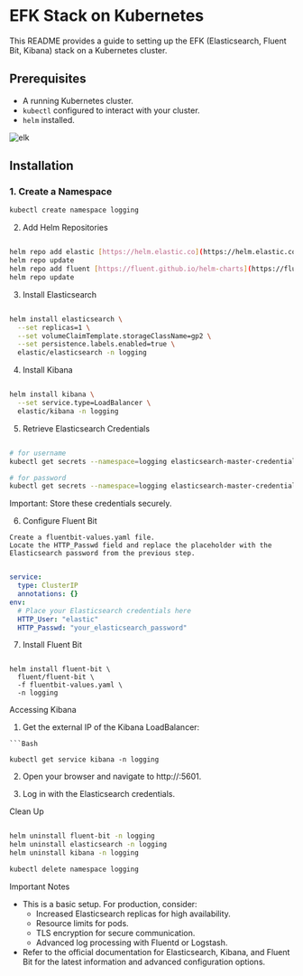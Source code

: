 # EFK Stack on Kubernetes

This README provides a guide to setting up the EFK (Elasticsearch, Fluent Bit, Kibana) stack on a Kubernetes cluster.

## Prerequisites

* A running Kubernetes cluster.
* `kubectl` configured to interact with your cluster.
* `helm` installed.

![elk](https://github.com/user-attachments/assets/2cb0d189-87f0-4d10-ab6a-971a1b22e0fa)



## Installation

### 1. Create a Namespace

```Bash
kubectl create namespace logging
```
2. Add Helm Repositories
```Bash

helm repo add elastic [https://helm.elastic.co](https://helm.elastic.co)
helm repo update
helm repo add fluent [https://fluent.github.io/helm-charts](https://fluent.github.io/helm-charts)
helm repo update
```
3. Install Elasticsearch
```Bash

helm install elasticsearch \
  --set replicas=1 \
  --set volumeClaimTemplate.storageClassName=gp2 \
  --set persistence.labels.enabled=true \
  elastic/elasticsearch -n logging
```
4. Install Kibana
   
```Bash

helm install kibana \
  --set service.type=LoadBalancer \
  elastic/kibana -n logging
```
5. Retrieve Elasticsearch Credentials
```Bash

# for username
kubectl get secrets --namespace=logging elasticsearch-master-credentials -ojsonpath='{.data.username}' | base64 -d

# for password
kubectl get secrets --namespace=logging elasticsearch-master-credentials -ojsonpath='{.data.password}' | base64 -d
```
Important: Store these credentials securely.

6. Configure Fluent Bit
   
```
Create a fluentbit-values.yaml file.
Locate the HTTP_Passwd field and replace the placeholder with the Elasticsearch password from the previous step.
```

```YAML

service:
  type: ClusterIP
  annotations: {}
env:
  # Place your Elasticsearch credentials here
  HTTP_User: "elastic"
  HTTP_Passwd: "your_elasticsearch_password" 
```
7. Install Fluent Bit

```

helm install fluent-bit \
  fluent/fluent-bit \
  -f fluentbit-values.yaml \
  -n logging
```
Accessing Kibana
1. Get the external IP of the Kibana LoadBalancer:
```
```Bash

kubectl get service kibana -n logging
```
2. Open your browser and navigate to http://<EXTERNAL-IP>:5601.

3. Log in with the Elasticsearch credentials.

Clean Up

```Bash

helm uninstall fluent-bit -n logging
helm uninstall elasticsearch -n logging
helm uninstall kibana -n logging

kubectl delete namespace logging
```
Important Notes
* This is a basic setup. For production, consider:
  * Increased Elasticsearch replicas for high availability.
  * Resource limits for pods.
  * TLS encryption for secure communication.
  * Advanced log processing with Fluentd or Logstash.
* Refer to the official documentation for Elasticsearch, Kibana, and Fluent Bit for the latest information and advanced configuration options.
